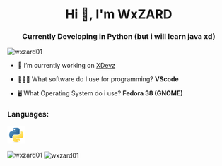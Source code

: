 <h1 align="center">Hi 👋, I'm WxZARD</h1>
<h3 align="center">Currently Developing in Python (but i will learn java xd)</h3>
<p align="left"> <img src="https://komarev.com/ghpvc/?username=wxzard01&label=Profile%20views&color=0e75b6&style=flat" alt="wxzard01" /> </p>

- 🔭 I’m currently working on [XDevz](https://dsc.gg/xdevz)

- 👨🏻‍💻 What software do I use for programming? **VScode**

- 🖥️ What Operating System do i use? **Fedora 38 (GNOME)**

<h3 align="left">Languages:</h3>
<p align="left"> <a href="https://www.python.org" target="_blank" rel="noreferrer"> <img src="https://raw.githubusercontent.com/devicons/devicon/master/icons/python/python-original.svg" alt="python" width="40" height="40"/> </a> </p>

<p><img align="left" src="https://github-readme-stats.vercel.app/api/top-langs?username=wxzard01&show_icons=true&locale=en&layout=compact" alt="wxzard01" /></p>

<p>&nbsp;<img align="center" src="https://github-readme-stats.vercel.app/api?username=wxzard01&show_icons=true&locale=en" alt="wxzard01" /></p>
